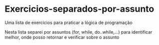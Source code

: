 ﻿# Exercicios-separados-por-assunto

Uma lista de exercícios para praticar a lógica de programação

Nesta lista separei por assuntos (for, while, do..while,...) para identificar melhor, onde posso retornar e verificar sobre o assunto
